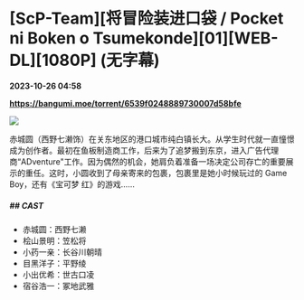 # [ScP-Team][将冒险装进口袋 / Pocket ni Boken o Tsumekonde][01][WEB-DL][1080P] (无字幕)

**2023-10-26 04:58**

**https://bangumi.moe/torrent/6539f0248889730007d58bfe**

![](https://s2.loli.net/2023/10/26/9kBmDyJq7fPpFLZ.jpg)

赤城圆（西野七濑饰）在关东地区的港口城市纯白镇长大。从学生时代就一直憧憬成为创作者。最初在鱼板制造商工作，后来为了追梦搬到东京，进入广告代理商“ADventure"工作。因为偶然的机会，她肩负着准备一场决定公司存亡的重要展示的重任。这时，小圆收到了母亲寄来的包裹，包裹里是她小时候玩过的 Game Boy，还有《宝可梦 红》的游戏……

##### \## **CAST** ##

*   赤城圆：西野七濑
*   桧山景明：笠松将
*   小药一亲：长谷川朝晴
*   目黑洋子：平野绫
*   小出优希：世古口凌
*   宿谷浩一：冢地武雅